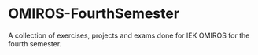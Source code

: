 # OMIROS-FourthSemester
A collection of exercises, projects and exams done for IEK OMIROS for the fourth semester. 
